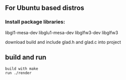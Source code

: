 

## For Ubuntu based distros ##

### Install package libraries: ###
 libgl1-mesa-dev
 libglu1-mesa-dev
 libglfw3-dev
 libglfw3

 download build and include glad.h and glad.c into project


## build and run ##
    build with make
    run ./render